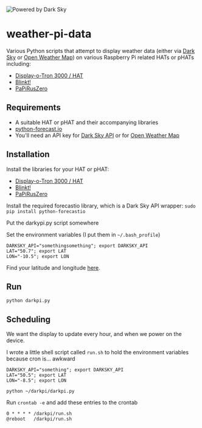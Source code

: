 ![Powered by Dark Sky](https://darksky.net/dev/img/attribution/poweredby-oneline.png)

# weather-pi-data
Various Python scripts that attempt to display weather data (either via [Dark Sky](https://darksky.net/dev/) or [Open Weather Map](https://openweathermap.org/)) on various Raspberry Pi related HATs or pHATs including:

- [Display-o-Tron 3000 / HAT](https://shop.pimoroni.com/products/display-o-tron-hat)
- [Blinkt!](https://shop.pimoroni.com/products/blinkt)
- [PaPiRusZero](https://uk.pi-supply.com/products/papirus-zero-epaper-screen-phat-pi-zero)

## Requirements

- A suitable HAT or pHAT and their accompanying libraries
- [python-forecast.io](https://github.com/ZeevG/python-forecast.io)
- You'll need an API key for [Dark Sky API](https://darksky.net/dev/) or for [Open Weather Map](https://openweathermap.org/)

## Installation

Install the libraries for your HAT or pHAT:
- [Display-o-Tron 3000 / HAT](https://github.com/pimoroni/displayotron)
- [Blinkt!](https://github.com/pimoroni/blinkt)
- [PaPiRusZero](https://github.com/PiSupply/PaPiRus)

Install the required forecastio library, which is a Dark Sky API wrapper:
`sudo pip install python-forecastio`

Put the darkypi.py script somewhere

Set the environment variables (I put them in `~/.bash_profile`)

```shell
DARKSKY_API="somethingsomething"; export DARKSKY_API
LAT="50.7"; export LAT
LON="-10.5"; export LON
```

Find your latitude and longitude [here](https://www.latlong.net/).

## Run

`python darkpi.py`

## Scheduling

We want the display to update every hour, and when we power on the device. 

I wrote a little shell script called `run.sh` to hold the environment variables because cron is... awkward

```shell
DARKSKY_API="something"; export DARKSKY_API
LAT="50.5"; export LAT
LON="-8.5"; export LON

python ~/darkpi/darkpi.py
```

Run `crontab -e` and add these entries to the crontab

```
0 * * * * /darkpi/run.sh
@reboot   /darkpi/run.sh
```
